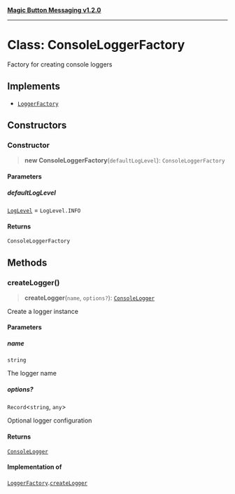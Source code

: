 [**Magic Button Messaging v1.2.0**](../README.md)

***

# Class: ConsoleLoggerFactory

Factory for creating console loggers

## Implements

- [`LoggerFactory`](../interfaces/LoggerFactory.md)

## Constructors

### Constructor

> **new ConsoleLoggerFactory**(`defaultLogLevel`): `ConsoleLoggerFactory`

#### Parameters

##### defaultLogLevel

[`LogLevel`](../enumerations/LogLevel.md) = `LogLevel.INFO`

#### Returns

`ConsoleLoggerFactory`

## Methods

### createLogger()

> **createLogger**(`name`, `options?`): [`ConsoleLogger`](ConsoleLogger.md)

Create a logger instance

#### Parameters

##### name

`string`

The logger name

##### options?

`Record`\<`string`, `any`\>

Optional logger configuration

#### Returns

[`ConsoleLogger`](ConsoleLogger.md)

#### Implementation of

[`LoggerFactory`](../interfaces/LoggerFactory.md).[`createLogger`](../interfaces/LoggerFactory.md#createlogger)
